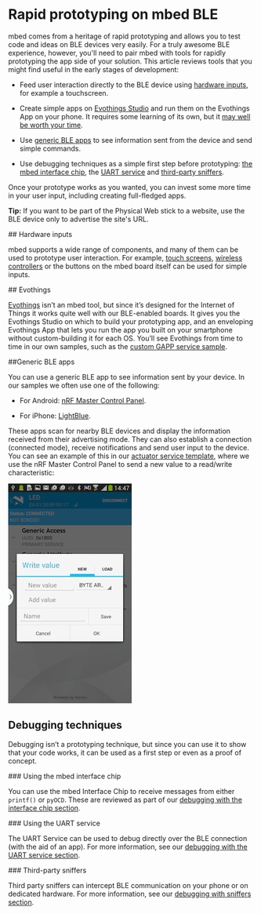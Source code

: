 # Rapid prototyping on mbed BLE

mbed comes from a heritage of rapid prototyping and allows you to test code and ideas on BLE devices very easily. For a truly awesome BLE experience, however, you'll need to pair mbed with tools for rapidly prototyping the app side of your solution. This article reviews tools that you might find useful in the early stages of development:

* Feed user interaction directly to the BLE device using [hardware inputs](#hardware), for example a touchscreen.

* Create simple apps on [Evothings Studio](http://www.evothings.com) and run them on the Evothings App on your phone. It requires some learning of its own, but it [may well be worth your time](#evothings).

* Use [generic BLE apps](#apps) to see information sent from the device and send simple commands. 

* Use debugging techniques as a simple first step before prototyping: [the mbed interface chip](#chip), the [UART service](#uart) and [third-party sniffers](#sniffers).

Once your prototype works as you wanted, you can invest some more time in your user input, including creating full-fledged apps. 

<span class="tips">**Tip:** If you want to be part of the Physical Web stick to a website, use the BLE device only to advertise the site's URL.</span>

<a name="hardware">
## Hardware inputs
</a>

mbed supports a wide range of components, and many of them can be used to prototype user interaction. For example, [touch screens](http://developer.mbed.org/components/cat/display/), [wireless controllers](http://developer.mbed.org/components/cat/robotics/) or the buttons on the mbed board itself can be used for simple inputs.

<a name="evothings">
## Evothings
</a>

[Evothings](http://evothings.com/) isn’t an mbed tool, but since it’s designed for the Internet of Things it works quite well with our BLE-enabled boards. It gives you the Evothings Studio on which to build your prototyping app, and an enveloping Evothings App that lets you run the app you built on your smartphone without custom-building it for each OS. You’ll see Evothings from time to time in our own samples, such as the [custom GAPP service sample](../Advanced/GATTEvo.md).

<a name="apps">
##Generic BLE apps
</a>

You can use a generic BLE app to see information sent by your device. In our samples we often use one of the following:

* For Android: [nRF Master Control Panel](https://play.google.com/store/apps/detailsid=no.nordicsemi.android.mcp&hl=en).

* For iPhone: [LightBlue](https://itunes.apple.com/gb/app/lightblue-bluetooth-low-energy/id557428110?mt=8).

These apps scan for nearby BLE devices and display the information received from their advertising mode. They can also establish a connection (connected mode), receive notifications and send user input to the device. You can see an example of this in our [actuator service template](../Advanced/LEDReadWrite.md#controlling-the-led), where we use the nRF Master Control Panel to send a new value to a read/write characteristic:

<span class="images">![Read write](../Advanced/Images/LED/WriteValue.png)</span>

## Debugging techniques

Debugging isn’t a prototyping technique, but since you can use it to show that your code works, it can be used as a first step or even as a proof of concept.

<a name="chip">
### Using the mbed interface chip
</a>

You can use the mbed Interface Chip to receive messages from either ``printf()`` or ``pyOCD``. These are reviewed as part of our [debugging with the interface chip section](../Introduction/Debugging.md#debugging-with-the-mbed-interface-chip).

<a name="uart">
### Using the UART service
</a>

The UART Service can be used to debug directly over the BLE connection (with the aid of an app). For more information, see our [debugging with the UART service section](../Introduction/Debugging.md#the-uart-service). 

<a name="sniffers">
### Third-party sniffers
</a>

Third party sniffers can intercept BLE communication on your phone or on dedicated hardware. For more information, see our [debugging with sniffers section](../Introduction/Debugging.md#sniffers).
